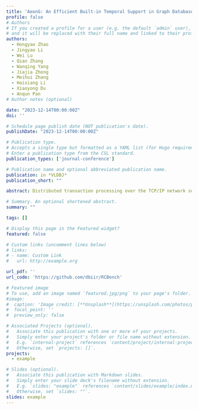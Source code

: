 ```yaml
---
title: 'AeonG: An Efficient Built-in Temporal Support in Graph Databases'
profile: false
# Authors
# If you created a profile for a user (e.g. the default `admin` user), write the username (folder name) here
# and it will be replaced with their full name and linked to their profile.
authors:
  - Hongyao Zhao
  - Jingyao Li
  - Wei Lu
  - Qian Zhang
  - Wanqing Yang
  - Jiajia Zhong
  - Meihui Zhang
  - Haixiang Li
  - Xiaoyong Du
  - Anqun Pan
# Author notes (optional)

date: "2023-12-14T00:00:00Z"
doi: ''

# Schedule page publish date (NOT publication's date).
publishDate: "2023-12-14T00:00:00Z"

# Publication type.
# Accepts a single type but formatted as a YAML list (for Hugo requirements).
# Enter a publication type from the CSL standard.
publication_types: ['journal-conference']

# Publication name and optional abbreviated publication name.
publication: in *VLDBJ*
publication_short: ""

abstract: Distributed transaction processing over the TCP/IP network suffers from the weak transaction scalability problem, i.e., its performance drops significantly when the number of involved data nodes per transaction increases. Although quite a few of works over the high-performance RDMA-capable network are proposed, they mainly focus on accelerating distributed transaction processing, rather than solving the weak transaction scalability problem. In this paper, we propose RCBench, an RDMA-enabled transaction framework, which serves as a unified evaluation tool for assessing the transaction scalability of various concurrency control algorithms. The usability and advancement of RCBench primarily come from the proposed concurrency control primitives, which facilitate the convenient implementation of RDMA-enabled concurrency control algorithms. Various optimization principles are proposed to ensure that concurrency control algorithms in RCBench can fully benefit from the advantages offered by RDMA-capable networks. We conduct extensive experiments to evaluate the scalability of mainstream concurrency control algorithms. The results show that by exploiting the capabilities of RDMA, concurrency control algorithms in RCBench can obtain 42X performance improvement, and transaction scalability can be achieved in RCBench..

# Summary. An optional shortened abstract.
summary: ""

tags: []

# Display this page in the Featured widget?
featured: false

# Custom links (uncomment lines below)
# links:
# - name: Custom Link
#   url: http://example.org

url_pdf: ''
url_code: 'https://github.com/dbiir/RCBench'

# Featured image
# To use, add an image named `featured.jpg/png` to your page's folder.
#image:
#  caption: 'Image credit: [**Unsplash**](https://unsplash.com/photos/pLCdAaMFLTE)'
#  focal_point: ''
#  preview_only: false

# Associated Projects (optional).
#   Associate this publication with one or more of your projects.
#   Simply enter your project's folder or file name without extension.
#   E.g. `internal-project` references `content/project/internal-project/index.md`.
#   Otherwise, set `projects: []`.
projects:
  - example

# Slides (optional).
#   Associate this publication with Markdown slides.
#   Simply enter your slide deck's filename without extension.
#   E.g. `slides: "example"` references `content/slides/example/index.md`.
#   Otherwise, set `slides: ""`.
slides: example
---
```

